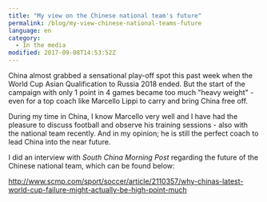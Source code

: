 ```yaml
---
title: "My view on the Chinese national team's future"
permalink: /blog/my-view-chinese-national-teams-future
language: en
category:
  - In the media
modified: 2017-09-08T14:53:52Z
---
```


China almost grabbed a sensational play-off spot this past week when the World Cup Asian Qualification to Russia 2018 ended. But the start of the campaign with only 1 point in 4 games became too much "heavy weight" - even for a top coach like Marcello Lippi to carry and bring China free off.

During my time in China, I know Marcello very well and I have had the pleasure to discuss football and observe his training sessions - also with the national team recently. And in my opinion; he is still the perfect coach to lead China into the near future.

I did an interview with _South China Morning Post_ regarding the future of the Chinese national team, which can be found below:

<http://www.scmp.com/sport/soccer/article/2110357/why-chinas-latest-world-cup-failure-might-actually-be-high-point-much>
